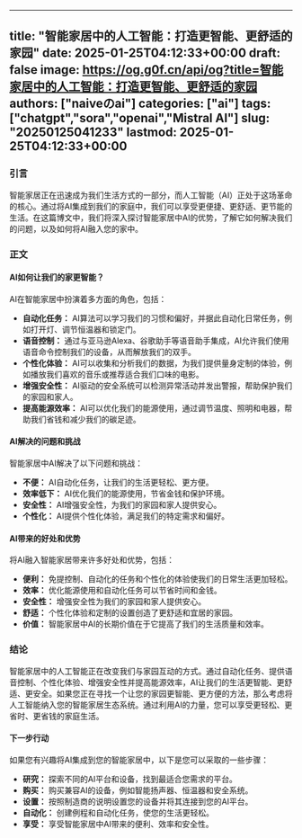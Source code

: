 
---
title: "智能家居中的人工智能：打造更智能、更舒适的家园"
date: 2025-01-25T04:12:33+00:00
draft: false
image: https://og.g0f.cn/api/og?title=智能家居中的人工智能：打造更智能、更舒适的家园
authors: ["naiveのai"]
categories: ["ai"]
tags: ["chatgpt","sora","openai","Mistral AI"]
slug: "20250125041233"
lastmod: 2025-01-25T04:12:33+00:00
---
### 引言

智能家居正在迅速成为我们生活方式的一部分，而人工智能（AI）正处于这场革命的核心。通过将AI集成到我们的家庭中，我们可以享受更便捷、更舒适、更节能的生活。在这篇博文中，我们将深入探讨智能家居中AI的优势，了解它如何解决我们的问题，以及如何将AI融入您的家中。

### 正文

#### AI如何让我们的家更智能？

AI在智能家居中扮演着多方面的角色，包括：

- **自动化任务：** AI算法可以学习我们的习惯和偏好，并据此自动化日常任务，例如打开灯、调节恒温器和锁定门。
- **语音控制：** 通过与亚马逊Alexa、谷歌助手等语音助手集成，AI允许我们使用语音命令控制我们的设备，从而解放我们的双手。
- **个性化体验：** AI可以收集和分析我们的数据，为我们提供量身定制的体验，例如播放我们喜欢的音乐或推荐适合我们口味的电影。
- **增强安全性：** AI驱动的安全系统可以检测异常活动并发出警报，帮助保护我们的家园和家人。
- **提高能源效率：** AI可以优化我们的能源使用，通过调节温度、照明和电器，帮助我们省钱和减少我们的碳足迹。

#### AI解决的问题和挑战

智能家居中AI解决了以下问题和挑战：

- **不便：** AI自动化任务，让我们的生活更轻松、更方便。
- **效率低下：** AI优化我们的能源使用，节省金钱和保护环境。
- **安全性：** AI增强安全性，为我们的家园和家人提供安心。
- **个性化：** AI提供个性化体验，满足我们的特定需求和偏好。

#### AI带来的好处和优势

将AI融入智能家居带来许多好处和优势，包括：

- **便利：** 免提控制、自动化的任务和个性化的体验使我们的日常生活更加轻松。
- **效率：** 优化能源使用和自动化任务可以节省时间和金钱。
- **安全性：** 增强安全性为我们的家园和家人提供安心。
- **舒适：** 个性化体验和定制的设置创造了更舒适和宜居的家园。
- **价值：** 智能家居中AI的长期价值在于它提高了我们的生活质量和效率。

### 结论

智能家居中的人工智能正在改变我们与家园互动的方式。通过自动化任务、提供语音控制、个性化体验、增强安全性并提高能源效率，AI让我们的生活更智能、更舒适、更安全。如果您正在寻找一个让您的家园更智能、更方便的方法，那么考虑将人工智能纳入您的智能家居生态系统。通过利用AI的力量，您可以享受更轻松、更省时、更省钱的家庭生活。

#### 下一步行动

如果您有兴趣将AI集成到您的智能家居中，以下是您可以采取的一些步骤：

- **研究：** 探索不同的AI平台和设备，找到最适合您需求的平台。
- **购买：** 购买兼容AI的设备，例如智能扬声器、恒温器和安全系统。
- **设置：** 按照制造商的说明设置您的设备并将其连接到您的AI平台。
- **自动化：** 创建例程和自动化任务，使您的生活更轻松。
- **享受：** 享受智能家居中AI带来的便利、效率和安全性。